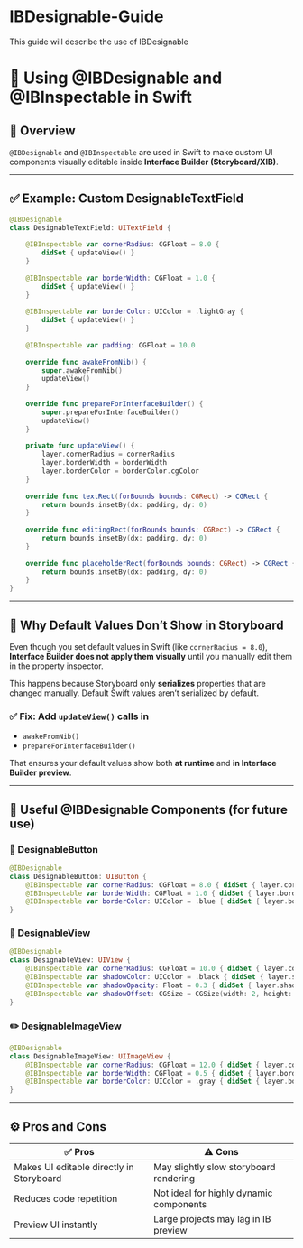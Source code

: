 # IBDesignable-Guide
This guide will describe the use of IBDesignable

# 🧩 Using @IBDesignable and @IBInspectable in Swift

## 🧠 Overview
`@IBDesignable` and `@IBInspectable` are used in Swift to make custom UI components visually editable inside **Interface Builder (Storyboard/XIB)**.

---

## ✅ Example: Custom DesignableTextField

```swift
@IBDesignable
class DesignableTextField: UITextField {
    
    @IBInspectable var cornerRadius: CGFloat = 8.0 {
        didSet { updateView() }
    }
    
    @IBInspectable var borderWidth: CGFloat = 1.0 {
        didSet { updateView() }
    }
    
    @IBInspectable var borderColor: UIColor = .lightGray {
        didSet { updateView() }
    }
    
    @IBInspectable var padding: CGFloat = 10.0
    
    override func awakeFromNib() {
        super.awakeFromNib()
        updateView()
    }
    
    override func prepareForInterfaceBuilder() {
        super.prepareForInterfaceBuilder()
        updateView()
    }
    
    private func updateView() {
        layer.cornerRadius = cornerRadius
        layer.borderWidth = borderWidth
        layer.borderColor = borderColor.cgColor
    }
    
    override func textRect(forBounds bounds: CGRect) -> CGRect {
        return bounds.insetBy(dx: padding, dy: 0)
    }
    
    override func editingRect(forBounds bounds: CGRect) -> CGRect {
        return bounds.insetBy(dx: padding, dy: 0)
    }
    
    override func placeholderRect(forBounds bounds: CGRect) -> CGRect {
        return bounds.insetBy(dx: padding, dy: 0)
    }
}
```

---

## 💬 Why Default Values Don’t Show in Storyboard

Even though you set default values in Swift (like `cornerRadius = 8.0`), **Interface Builder does not apply them visually** until you manually edit them in the property inspector.

This happens because Storyboard only **serializes** properties that are changed manually. Default Swift values aren’t serialized by default.

### ✅ Fix: Add `updateView()` calls in
- `awakeFromNib()`
- `prepareForInterfaceBuilder()`

That ensures your default values show both **at runtime** and **in Interface Builder preview**.

---

## 🧱 Useful @IBDesignable Components (for future use)

### 🌟 DesignableButton
```swift
@IBDesignable
class DesignableButton: UIButton {
    @IBInspectable var cornerRadius: CGFloat = 8.0 { didSet { layer.cornerRadius = cornerRadius } }
    @IBInspectable var borderWidth: CGFloat = 1.0 { didSet { layer.borderWidth = borderWidth } }
    @IBInspectable var borderColor: UIColor = .blue { didSet { layer.borderColor = borderColor.cgColor } }
}
```

### 💠 DesignableView
```swift
@IBDesignable
class DesignableView: UIView {
    @IBInspectable var cornerRadius: CGFloat = 10.0 { didSet { layer.cornerRadius = cornerRadius } }
    @IBInspectable var shadowColor: UIColor = .black { didSet { layer.shadowColor = shadowColor.cgColor } }
    @IBInspectable var shadowOpacity: Float = 0.3 { didSet { layer.shadowOpacity = shadowOpacity } }
    @IBInspectable var shadowOffset: CGSize = CGSize(width: 2, height: 2) { didSet { layer.shadowOffset = shadowOffset } }
}
```

### ✏️ DesignableImageView
```swift
@IBDesignable
class DesignableImageView: UIImageView {
    @IBInspectable var cornerRadius: CGFloat = 12.0 { didSet { layer.cornerRadius = cornerRadius; clipsToBounds = true } }
    @IBInspectable var borderWidth: CGFloat = 0.5 { didSet { layer.borderWidth = borderWidth } }
    @IBInspectable var borderColor: UIColor = .gray { didSet { layer.borderColor = borderColor.cgColor } }
}
```

---

## ⚙️ Pros and Cons

| ✅ Pros | ⚠️ Cons |
|--------|---------|
| Makes UI editable directly in Storyboard | May slightly slow storyboard rendering |
| Reduces code repetition | Not ideal for highly dynamic components |
| Preview UI instantly | Large projects may lag in IB preview |
